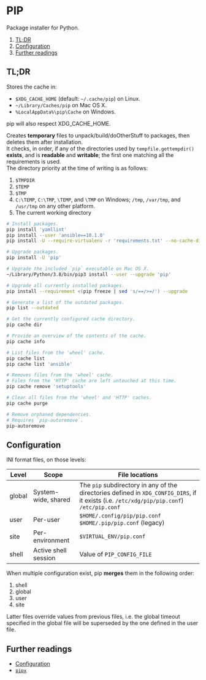 # PIP

Package installer for Python.

1. [TL;DR](#tldr)
1. [Configuration](#configuration)
1. [Further readings](#further-readings)

## TL;DR

Stores the cache in:

- `$XDG_CACHE_HOME` (default: `~/.cache/pip`) on Linux.
- `~/Library/Caches/pip` on Mac OS X.
- `%LocalAppData%\pip\Cache` on Windows.

pip will also respect XDG_CACHE_HOME.

Creates **temporary** files to unpack/build/doOtherStuff to packages, then deletes them after installation.<br/>
It checks, in order, if any of the directories used by `tempfile.gettempdir()` **exists**, and is **readable** and
**writable**; the first one matching all the requirements is used.<br/>
The directory priority at the time of writing is as follows:

1. `$TMPDIR`
1. `$TEMP`
1. `$TMP`
1. `C:\TEMP`, `C:\TMP`, `\TEMP`, and `\TMP` on Windows; `/tmp`, `/var/tmp`, and `/usr/tmp` on any other platform.
1. The current working directory

```sh
# Install packages.
pip install 'yamllint'
pip install --user 'ansible==10.1.0'
pip install -U --require-virtualenv -r 'requirements.txt' --no-cache-dir

# Upgrade packages.
pip install -U 'pip'

# Upgrade the included `pip` executable on Mac OS X.
~/Library/Python/3.8/bin/pip3 install --user --upgrade 'pip'

# Upgrade all currently installed packages.
pip install --requirement <(pip freeze | sed 's/==/>=/') --upgrade

# Generate a list of the outdated packages.
pip list --outdated

# Get the currently configured cache directory.
pip cache dir

# Provide an overview of the contents of the cache.
pip cache info

# List files from the 'wheel' cache.
pip cache list
pip cache list 'ansible'

# Removes files from the 'wheel' cache.
# Files from the 'HTTP' cache are left untouched at this time.
pip cache remove 'setuptools'

# Clear all files from the 'wheel' and 'HTTP' caches.
pip cache purge

# Remove orphaned dependencies.
# Requires `pip-autoremove`.
pip-autoremove
```

## Configuration

INI format files, on those levels:

| Level  | Scope                | File locations                                                                                                                                 |
| ------ | -------------------- | ---------------------------------------------------------------------------------------------------------------------------------------------- |
| global | System-wide, shared  | The `pip` subdirectory in any of the directories defined in `XDG_CONFIG_DIRS`, if it exists (i.e. `/etc/xdg/pip/pip.conf`)<br/>`/etc/pip.conf` |
| user   | Per-user             | `$HOME/.config/pip/pip.conf`<br/>`$HOME/.pip/pip.conf` (legacy)                                                                                |
| site   | Per-environment      | `$VIRTUAL_ENV/pip.conf`                                                                                                                        |
| shell  | Active shell session | Value of `PIP_CONFIG_FILE`                                                                                                                     |

When multiple configuration exist, pip **merges** them in the following order:

1. shell
1. global
1. user
1. site

Latter files override values from previous files, i.e. the global timeout specified in the global file will be
superseded by the one defined in the user file.

## Further readings

- [Configuration]
- [`pipx`][pipx]

<!--
  Reference
  ═╬═Time══
  -->

<!-- Upstream -->
[configuration]: https://pip.pypa.io/en/stable/topics/configuration/

<!-- Knowledge base -->
[pipx]: pipx.md
